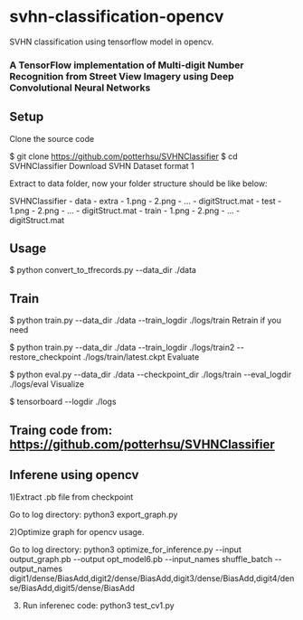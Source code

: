 # svhn-classification-opencv
SVHN classification using tensorflow model in opencv.

### A TensorFlow implementation of Multi-digit Number Recognition from Street View Imagery using Deep Convolutional Neural Networks

## Setup
Clone the source code

$ git clone https://github.com/potterhsu/SVHNClassifier
$ cd SVHNClassifier
Download SVHN Dataset format 1

Extract to data folder, now your folder structure should be like below:

SVHNClassifier
    - data
        - extra
            - 1.png 
            - 2.png
            - ...
            - digitStruct.mat
        - test
            - 1.png 
            - 2.png
            - ...
            - digitStruct.mat
        - train
            - 1.png 
            - 2.png
            - ...
            - digitStruct.mat
## Usage

$ python convert_to_tfrecords.py --data_dir ./data

## Train

$ python train.py --data_dir ./data --train_logdir ./logs/train
Retrain if you need

$ python train.py --data_dir ./data --train_logdir ./logs/train2 --restore_checkpoint ./logs/train/latest.ckpt
Evaluate

$ python eval.py --data_dir ./data --checkpoint_dir ./logs/train --eval_logdir ./logs/eval
Visualize

$ tensorboard --logdir ./logs

## Traing code from: https://github.com/potterhsu/SVHNClassifier

## Inferene using opencv
1)Extract .pb file from checkpoint

Go to log directory: python3 export_graph.py

2)Optimize graph for opencv usage.

Go to log directory: python3 optimize_for_inference.py --input output_graph.pb --output opt_model6.pb --input_names shuffle_batch --output_names digit1/dense/BiasAdd,digit2/dense/BiasAdd,digit3/dense/BiasAdd,digit4/dense/BiasAdd,digit5/dense/BiasAdd

3) Run inferenec code: python3 test_cv1.py
